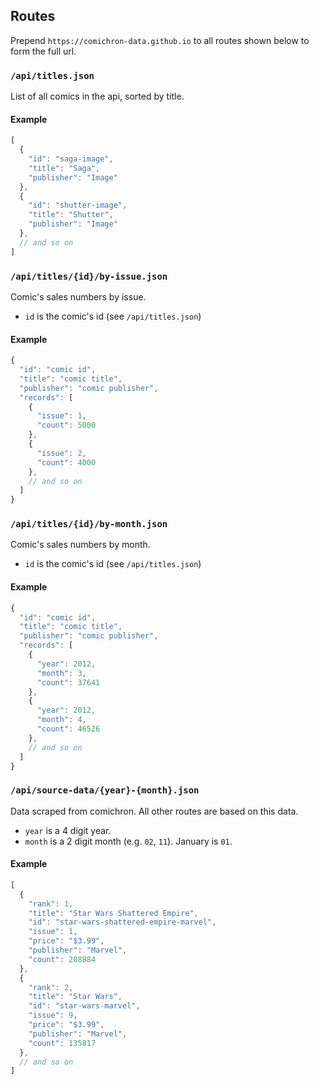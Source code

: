 ## Routes

Prepend `https://comichron-data.github.io` to all routes shown below to form the full url.

### `/api/titles.json`

List of all comics in the api, sorted by title.

#### Example

```js
[
  {
    "id": "saga-image",
    "title": "Saga",
    "publisher": "Image"
  },
  {
    "id": "shutter-image",
    "title": "Shutter",
    "publisher": "Image"
  },
  // and so on
]
```

### `/api/titles/{id}/by-issue.json`

Comic's sales numbers by issue.

- `id` is the comic's id (see `/api/titles.json`)

#### Example

```js
{
  "id": "comic id",
  "title": "comic title",
  "publisher": "comic publisher",
  "records": [
    {
      "issue": 1,
      "count": 5000
    },
    {
      "issue": 2,
      "count": 4000
    },
    // and so on
  ]
}
```

### `/api/titles/{id}/by-month.json`

Comic's sales numbers by month.

- `id` is the comic's id (see `/api/titles.json`)

#### Example

```js
{
  "id": "comic id",
  "title": "comic title",
  "publisher": "comic publisher",
  "records": [
    {
      "year": 2012,
      "month": 3,
      "count": 37641
    },
    {
      "year": 2012,
      "month": 4,
      "count": 46526
    },
    // and so on
  ]
}
```

### `/api/source-data/{year}-{month}.json`

Data scraped from comichron. All other routes are based on this data.

- `year` is a 4 digit year.
- `month` is a 2 digit month (e.g. `02`, `11`). January is `01`.

#### Example

```js
[
  {
    "rank": 1,
    "title": "Star Wars Shattered Empire",
    "id": "star-wars-shattered-empire-marvel",
    "issue": 1,
    "price": "$3.99",
    "publisher": "Marvel",
    "count": 208884
  },
  {
    "rank": 2,
    "title": "Star Wars",
    "id": "star-wars-marvel",
    "issue": 9,
    "price": "$3.99",
    "publisher": "Marvel",
    "count": 135817
  },
  // and so on
]
```
